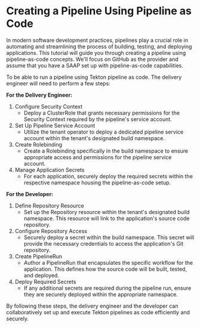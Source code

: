 # Creating a Pipeline Using Pipeline as Code

In modern software development practices, pipelines play a crucial role in automating and streamlining the process of building, testing, and deploying applications. This tutorial will guide you through creating a pipeline using pipeline-as-code concepts. We'll focus on GitHub as the provider and assume that you have a SAAP set up with pipeline-as-code capabilities.

To be able to run a pipeline using Tekton pipeline as code. The delivery engineer will need to perform a few steps:

**For the Delivery Engineer:**

1. Configure Security Context
   - Deploy a ClusterRole that grants necessary permissions for the Security Context required by the pipeline's service account.
1. Set Up Pipeline Service Account
   - Utilize the tenant operator to deploy a dedicated pipeline service account within the tenant's designated build namespace. 
1. Create Rolebinding
   - Create a Rolebinding specifically in the build namespace to ensure appropriate access and permissions for the pipeline service account.
1. Manage Application Secrets
   - For each application, securely deploy the required secrets within the respective namespace housing the pipeline-as-code setup.

**For the Developer:**

1. Define Repository Resource
   - Set up the Repository resource within the tenant's designated build namespace. This resource will link to the application's source code repository.
1. Configure Repository Access
   - Securely deploy a secret within the build namespace. This secret will provide the necessary credentials to access the application's Git repository.
1. Create PipelineRun
   - Author a PipelineRun that encapsulates the specific workflow for the application. This defines how the source code will be built, tested, and deployed.
1. Deploy Required Secrets
   - If any additional secrets are required during the pipeline run, ensure they are securely deployed within the appropriate namespace.

By following these steps, the delivery engineer and the developer can collaboratively set up and execute Tekton pipelines as code efficiently and securely.
